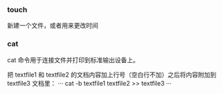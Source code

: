 ### touch
新建一个文件，或者用来更改时间

### cat
cat 命令用于连接文件并打印到标准输出设备上。

把 textfile1 和 textfile2 的文档内容加上行号（空白行不加）之后将内容附加到 textfile3 文档里：
···
cat -b textfile1 textfile2 >> textfile3
···
